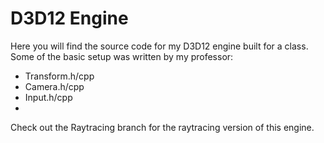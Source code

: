 # D3D12 Engine
Here you will find the source code for my D3D12 engine built for a class.
Some of the basic setup was written by my professor:
- Transform.h/cpp
- Camera.h/cpp
- Input.h/cpp
- 
Check out the Raytracing branch for the raytracing version of this engine.
